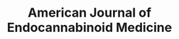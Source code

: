 ---
title: American Journal of Endocannabinoid Medicine 
description: AJEM is the first and only American medical authority committed to scientific study of the ECS, and to the evidence-based practice of Endocannabinoid Medicine. I designed, built, and deployed their website. 
link: https://ajendomed.com
live: true
skills: ['Graphic design', 'WordPress', 'WordPress themes', 'WordPress theme unit testing', 'HTML','CSS', 'JavaScript', 'PHP' ]
tags: project
weight: 28
---